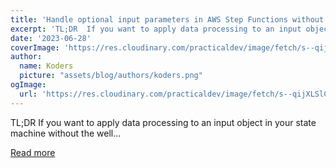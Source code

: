 ```yaml
---
title: 'Handle optional input parameters in AWS Step Functions without Lambda'
excerpt: 'TL;DR  If you want to apply data processing to an input object in your state machine without the well...'
date: '2023-06-28'
coverImage: 'https://res.cloudinary.com/practicaldev/image/fetch/s--qijXLSlC--/c_imagga_scale,f_auto,fl_progressive,h_420,q_auto,w_1000/https://dev-to-uploads.s3.amazonaws.com/uploads/articles/123cmhi9afz1yp9csxfe.png'
author:
  name: Koders
  picture: "assets/blog/authors/koders.png"
ogImage:
  url: 'https://res.cloudinary.com/practicaldev/image/fetch/s--qijXLSlC--/c_imagga_scale,f_auto,fl_progressive,h_420,q_auto,w_1000/https://dev-to-uploads.s3.amazonaws.com/uploads/articles/123cmhi9afz1yp9csxfe.png'
---
```


TL;DR  If you want to apply data processing to an input object in your state machine without the well...

[Read more](https://dev.to/kumo/handle-optional-input-parameters-in-aws-step-functions-without-lambda-424m)
